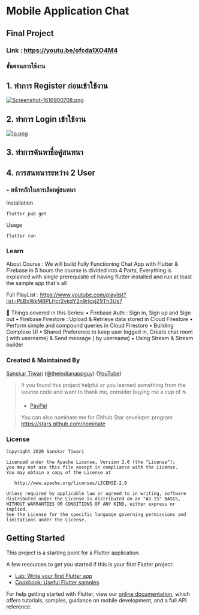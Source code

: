 # Mobile Application Chat
## Final Project
### Link : https://youtu.be/ofcda1XO4M4

### ขั้นตอนการใช้งาน
##  1. ทำการ Register ก่อนเข้าใช้งาน 
   [![Screenshot-1616900708.png](https://i.postimg.cc/4yQCFbQH/Screenshot-1616900708.png)](https://postimg.cc/zHvPyhMq)
##  2. ทำการ Login เข้าใช้งาน
   [![lo.png](https://i.postimg.cc/5tDMHtty/lo.png)](https://postimg.cc/sBPLqs7C)
##  3. ทำการค้นหาชื่อคู่สนทนา
##  4. การสนทนาระหว่าง 2 User

### - หน้าหลักในการเลือกคู่สนทนา


Installation

```
flutter pub get
```
Usage 

```
flutter run
```

### Learn

About Course : We will build Fully Functioning Chat App with Flutter & Firebase in 5 hours  the course is divided into 4 Parts, Everything is explained with single prerequisite of having flutter installed and run at least the sample app that's all

Full PlayList : https://www.youtube.com/playlist?list=PLBxWkM8PLHcr2vkdY2n9rIcxjZ9Th3Us7

📕 Things covered in this Series:
• Firebase Auth :  Sign in, Sign up and Sign out
• Firebase Firestore : Upload & Retrieve data stored in Cloud Firestore
• Perform simple and compound queries in Cloud Firestore
• Building Complexe UI 
• Shared Preference to keep user logged in, Create chat room ( with username) & Send message ( by username)
• Using Stream & Stream builder

### Created & Maintained By

[Sanskar Tiwari](https://github.com/theindianappguy) ([@theindianappguy](https://twitter.com/Theindianappguy)) ([YouTube](https://www.youtube.com/c/SanskarTiwari))

> If you found this project helpful or you learned something from the source code and want to thank me, consider buying me a cup of :coffee:
>
> - [PayPal](https://paypal.me/iamsanskartiwari)
 
> You can also nominate me for Github Star developer program
> https://stars.github.com/nominate

### License

    Copyright 2020 Sanskar Tiwari

    Licensed under the Apache License, Version 2.0 (the "License");
    you may not use this file except in compliance with the License.
    You may obtain a copy of the License at

       http://www.apache.org/licenses/LICENSE-2.0

    Unless required by applicable law or agreed to in writing, software
    distributed under the License is distributed on an "AS IS" BASIS,
    WITHOUT WARRANTIES OR CONDITIONS OF ANY KIND, either express or implied.
    See the License for the specific language governing permissions and
    limitations under the License.


## Getting Started

This project is a starting point for a Flutter application.

A few resources to get you started if this is your first Flutter project:

- [Lab: Write your first Flutter app](https://flutter.dev/docs/get-started/codelab)
- [Cookbook: Useful Flutter samples](https://flutter.dev/docs/cookbook)

For help getting started with Flutter, view our
[online documentation](https://flutter.dev/docs), which offers tutorials,
samples, guidance on mobile development, and a full API reference.
